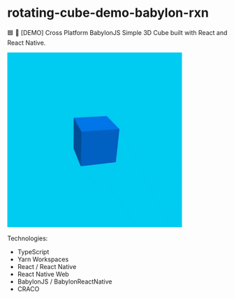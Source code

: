 # rotating-cube-demo-babylon-rxn
🟦 🔄 [DEMO] Cross Platform BabylonJS Simple 3D Cube built with React and React Native.

<img width='400px' src='./cube.gif'/>

Technologies:

- TypeScript
- Yarn Workspaces
- React / React Native
- React Native Web
- BabylonJS / BabylonReactNative
- CRACO
